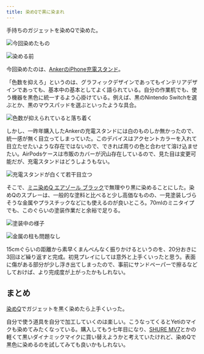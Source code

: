 ```yaml
---
title: 染めQで黒に染まれ
---
```

手持ちのガジェットを染めQで染めた。

![](https://lh3.googleusercontent.com/Exsl76YE03gzZp5yVF_H7Ef-O3QtEBLNn6PLLrd35ShjwczNecap57nEmeQ6qJHk8G2dw82KyubIPJaIP1Wb3gR-eYEt4oQpMW9-Gt2-3YApXEloOBrBEWui56qdGhuSKfTrtyTn8hRyi0D0LsqFIJlEEl6BmcgjBJoJZobYaW6lGxMHpnzxTylBNdJ5 "今回染めたもの")

![](https://lh4.googleusercontent.com/Xdd-eDRZDSTmJkGLs01BcrKBTFODxDwfs9LO4heYrJ6yBButwyJPMFrNrlcTpsJdyTlwE8y_8t_8GqRFw9S1-hd-FP23wO8LRPM6dVfSnumi_f_EfPD_BAoH4VK5mzHvmRCQk9yOHX8aEt_-EWp1Qkh0norbleQJ4VrAj6MFRpq-XL5OSaRIYcCMbjsr "染める前")

今回染めたのは、[AnkerのiPhone充電スタンド](https://r7kamura.com/articles/2021-09-06-anker-iphone-stand)。

「色数を抑えろ」というのは、グラフィックデザインであってもインテリアデザインであっても、基本中の基本としてよく語られている。自分の作業机でも、使う機器を黒色に統一するよう心掛けている。例えば、黒のNintendo Switchを選ぶとか、黒のマウスパッドを選ぶといったような具合。

![](https://lh6.googleusercontent.com/OyvFdGsI989sefL-CNKDM3XFD6oKgV13fGL5_R_G-MDJQMJky4q0r0zpreYR-Q_4ygHKv7qsSJIUFUXmgNM5cP0hY1Mzc5SdIB1EQvEgdJlQFIlEc_FurMKSlfp01mUyT54LybXC7rbnhy0ffet6z_eJ6x--tDgRhrbSbbxdC86bygdgXbDUnJIdd_kg "色数が抑えられていると落ち着く")

しかし、一昨年購入したAnkerの充電スタンドには白のものしか無かったので、統一感が無く目立ってしまっていた。このデバイスはアクセントカラーを入れて目立たせたいような存在ではないので、できれば周りの色と合わせて溶け込ませたい。AirPodsケースは市販のカバーが沢山存在しているので、見た目は変更可能だが、充電スタンドはどうしようもない。

![](https://lh3.googleusercontent.com/-X-rarmb59mfWAhLkgJMlHboBejEfng-6tci3eFL_6sOLrmcGJjNovItvhiVkdnpVk1VaBfLihCfx8v6-GUFHaMuRmY-Kuy27aGdSXsiUvpUpQu5hKjHBsfzi_BUOInGUunGo5xdMuhqctDKVvVRkvBthjyP1HLzi-1WyXWtBRhA8PIryz8HhpOFHBIv "充電スタンドが白くて若干目立つ")

そこで、[ミニ染めQ エアゾール ブラック](https://www.amazon.co.jp/dp/B003QMFUKO)で無理やり黒に染めることにした。染めQのスプレーは、一般的な塗料と比べると少し高価なものの、一見塗装しづらそうな金属やプラスチックなどにも使えるのが良いところ。70mlのミニタイプでも、このぐらいの塗装作業だと余裕で足りる。

![](https://lh5.googleusercontent.com/3V7SuIqJTgYigOYoZP6P5EffNFY4ugHy1HMCLNa14bI994y3lXRSZQwqVMpUbeHDf8JCPl_gDAaA6B7CfzYrc4BxwAnPkJRqNBHQ3cKI6U56ZvnUWtCP71-YkbY9-QfMRcFRQQbehGD7w5kf0aIdNv2QfqACLMA2RqEkmNM_G30zWGdC7WA8bFgJIzeM "塗装中の様子")

![](https://lh5.googleusercontent.com/8cyWf5xR0UrZlQ921ty0F4cJrc_h4o4remDwUlPCdKpOcmrkBLkeQ3UXCPgfGB3GakljIx71nj_a-96nPlCx-JN7xkgbEOTQPgsdqOWXHrFnH9BLmYHUFgcks_HLOqVmOMHdgH8F_khjW9a-YBu4rSSnoqgXEhvVLEsnL6-vW4mBsfIGf3KiooG8alPM "金属の柱も問題なし")

15cmぐらいの距離から素早くまんべんなく振りかけるというのを、20分おきに3回ほど繰り返すと完成。初見プレイにしては意外と上手くいったと思う。表面に傷がある部分が少し浮き出てしまったので、事前にサンドペーパーで擦るなどしておけば、より完成度が上がったかもしれない。

まとめ
---

[染めQ](https://www.amazon.co.jp/dp/B003QMFUKO)でガジェットを黒く染めたら上手くいった。

自分で使う道具を自分で加工していくのは楽しい。こうなってくるとYetiのマイクも染めてみたくなっている。購入してもう七年目になり、[SHURE MV7](https://www.amazon.co.jp/dp/B08KY7G1GV)とかの軽くて黒いダイナミックマイクに買い替えようかと考えていたけれど、染めQで黒色に染めるのを試してみても良いかもしれない。
